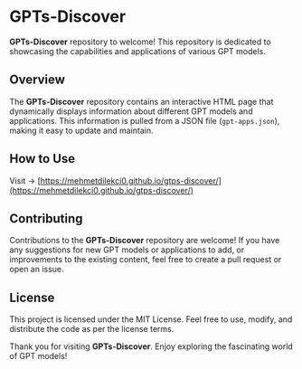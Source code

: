 # GPTs-Discover

**GPTs-Discover** repository to welcome! This repository is dedicated to showcasing the capabilities and applications of various GPT models.

## Overview

The **GPTs-Discover** repository contains an interactive HTML page that dynamically displays information about different GPT models and applications. This information is pulled from a JSON file (`gpt-apps.json`), making it easy to update and maintain.

## How to Use

Visit -> [https://mehmetdilekci0.github.io/gtps-discover/](https://mehmetdilekci0.github.io/gtps-discover/)

## Contributing

Contributions to the **GPTs-Discover** repository are welcome! If you have any suggestions for new GPT models or applications to add, or improvements to the existing content, feel free to create a pull request or open an issue.

## License

This project is licensed under the MIT License. Feel free to use, modify, and distribute the code as per the license terms.

Thank you for visiting **GPTs-Discover**. Enjoy exploring the fascinating world of GPT models!

